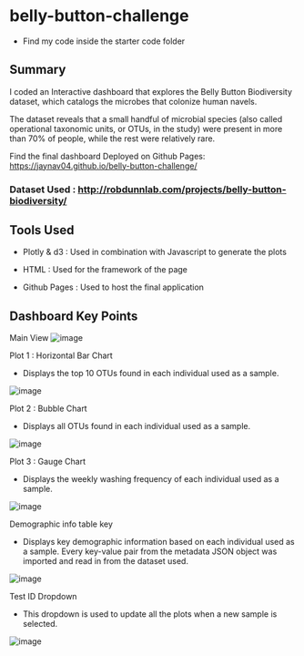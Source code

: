 # belly-button-challenge
- Find my code inside the starter code folder

## Summary
I coded an Interactive dashboard that explores the Belly Button Biodiversity dataset, which catalogs the microbes that colonize human navels.

The dataset reveals that a small handful of microbial species (also called operational taxonomic units, or OTUs, in the study) were present in more than 70% of people, while the rest were relatively rare.

Find the final dashboard Deployed on Github Pages: https://jaynav04.github.io/belly-button-challenge/

### Dataset Used : http://robdunnlab.com/projects/belly-button-biodiversity/

## Tools Used
- Plotly & d3 : Used in combination with Javascript to generate the plots

- HTML : Used for the framework of the page

- Github Pages : Used to host the final application

## Dashboard Key Points

Main View
 ![image](https://github.com/Jaynav04/belly-button-challenge/assets/130405173/a9d6b193-ad7d-4ef9-bc4f-0618922cc93a)

Plot 1 : Horizontal Bar Chart
- Displays the top 10 OTUs found in each individual used as a sample.
  
 ![image](https://github.com/Jaynav04/belly-button-challenge/assets/130405173/1a6a63fb-449c-4d2b-8ffc-128f2f94c05c)

Plot 2 : Bubble Chart
- Displays all OTUs found in each individual used as a sample.
  
 ![image](https://github.com/Jaynav04/belly-button-challenge/assets/130405173/890bed74-94d1-4a53-b5c8-f9e9e596abd0)

Plot 3 : Gauge Chart
- Displays the weekly washing frequency of each individual used as a sample.
  
 ![image](https://github.com/Jaynav04/belly-button-challenge/assets/130405173/c3211547-9773-4170-b613-ce4384ef6f22)

Demographic info table key
- Displays key demographic information based on each individual used as a sample. Every key-value pair from the metadata JSON object was imported and read in from the dataset used.
  
 ![image](https://github.com/Jaynav04/belly-button-challenge/assets/130405173/4c1d547b-ac6c-471e-8fff-d4664f366ecd)

Test ID Dropdown
- This dropdown is used to update all the plots when a new sample is selected.
  
 ![image](https://github.com/Jaynav04/belly-button-challenge/assets/130405173/77f69523-3ac2-48d9-862b-ff3ced2be2cc)



